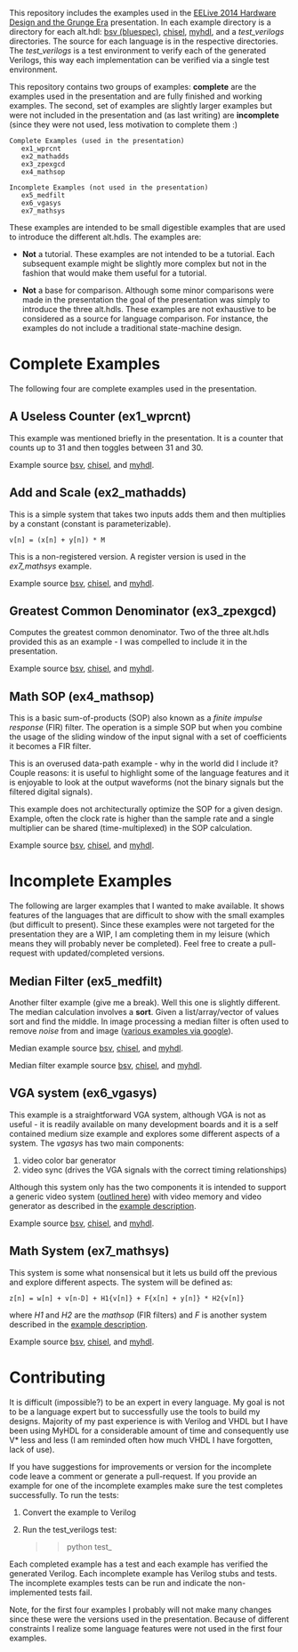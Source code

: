 This repository includes the examples used in the
[EELive 2014 Hardware Design and the Grunge Era](http://www.eeliveshow.com/sanjose/schedule-builder/session-id/827205) 
presentation.  In each example directory is a directory for 
each alt.hdl: 
[bsv (bluespec)](http://www.bluespec.com/high-level-synthesis-tools.html), 
[chisel](https://chisel.eecs.berkeley.edu/), 
[myhdl](http://www.myhdl.org), 
and a *test_verilogs* directories.  The source for 
each language is in the respective directories.  The *test_verilogs* 
is a test environment to verify each of the generated Verilogs, 
this way each implementation can be verified via a single 
test environment.  

This repository contains two groups of examples: 
**complete** are the examples used in the presentation and are
fully finished and working examples.  The second, set of 
examples are slightly larger examples but were not included
in the presentation and (as last writing) are **incomplete**
(since they were not used, less motivation to complete them :)

    Complete Examples (used in the presentation)
       ex1_wprcnt
       ex2_mathadds
       ex3_zpexgcd
       ex4_mathsop
       
    Incomplete Examples (not used in the presentation)
       ex5_medfilt
       ex6_vgasys	    
       ex7_mathsys

These examples are intended to be small digestible examples
that are used to introduce the different alt.hdls.  The 
examples are:

*  **Not** a tutorial.  These examples are not intended to 
   be a tutorial.  Each subsequent example might be slightly 
   more complex but not in the fashion that would make them
   useful for a tutorial.

*  **Not** a base for comparison.  Although some minor 
   comparisons were made in the presentation the goal of
   the presentation was simply to introduce the three 
   alt.hdls.  These examples are not exhaustive
   to be considered as a source for language comparison.  For 
   instance, the examples do not include a traditional 
   state-machine design.

  
Complete Examples 
===================
The following four are complete examples used in the 
presentation. 

A Useless Counter (ex1\_wprcnt)
-------------------------------
This example was mentioned briefly in the presentation.  It
is a counter that counts up to 31 and then toggles between
31 and 30.

Example source [bsv](), [chisel](), and [myhdl]().


Add and Scale (ex2\_mathadds)
-----------------------------
This is a simple system that takes two inputs adds them
and then multiplies by a constant (constant is parameterizable).

    v[n] = (x[n] + y[n]) * M

This is a non-registered version.  A register version 
is used in the *ex7\_mathsys* example.

Example source [bsv](), [chisel](), and [myhdl]().


Greatest Common Denominator (ex3\_zpexgcd)
------------------------------------------
Computes the greatest common denominator.  Two of the three
alt.hdls provided this as an example - I was compelled to 
include it in the presentation.

Example source [bsv](), [chisel](), and [myhdl]().


Math SOP (ex4\_mathsop)
-----------------------
This is a basic sum-of-products (SOP) also known as a *finite impulse
response* (FIR) filter.  The operation is a simple SOP but when you
combine the usage of the sliding window of the input signal with
a set of coefficients it becomes a FIR filter.

This is an overused data-path example - why in the world did
I include it?  Couple reasons: it is useful to highlight
some of the language features and it is enjoyable to look at the
output waveforms (not the binary signals but the filtered
digital signals).

This example does not architecturally optimize the SOP for
a given design.  Example, often the clock rate is higher than
the sample rate and a single multiplier can be shared 
(time-multiplexed) in the SOP calculation.

Example source [bsv](), [chisel](), and [myhdl]().


Incomplete Examples
===================
The following are larger examples that I wanted to make 
available.  It shows features of the languages that are 
difficult to show with the small examples (but difficult
to present).  Since these examples were not targeted 
for the presentation they are a WIP, I am completing them
in my leisure (which means they will probably never be 
completed).  Feel free to create a pull-request with 
updated/completed versions.  


Median Filter (ex5\_medfilt)
----------------------------
Another filter example (give me a break).  Well this one is 
slightly different.  The median calculation involves a **sort**.
Given a list/array/vector of values sort and find the middle.
In image processing a median filter is often used to remove *noise*
from and image ([various examples via google](https://www.google.com/search?espv=210&es_sm=122&tbm=isch&q=image+processing+median+filter&oq=image+processing+median+filter&gs_l=img.3..0i24.6606.8763.0.8954.17.16.0.0.0.2.141.1083.12j4.16.0....0...1c.1.38.img..15.2.228.0fybRBHYu2k&bav=on.2,or.r_cp.r_qf.&bvm=bv.63808443,d.aWc,pv.xjs.s.en_US.9CjFb4DKbRI.O&biw=1217&bih=1434&dpr=1#pws=0&q=image+processing+median+filter&tbm=isch)).

Median example source [bsv](), [chisel](), and [myhdl]().

Median filter example source [bsv](), [chisel](), and [myhdl]().


VGA system (ex6\_vgasys)
------------------------
This example is a straightforward VGA system, although VGA is
not as useful - it is readily available on many development 
boards and it is a self contained medium size example and explores
some different aspects of a system.  The *vgasys* has two 
main components:

 1. video color bar generator
 2. video sync (drives the VGA signals with the 
    correct timing relationships)

Although this system only has the two components it is intended 
to support a generic video system ([outlined here]()) with video
memory and video generator as described in the 
[example description]().

Example source [bsv](), [chisel](), and [myhdl]().

Math System (ex7\_mathsys)
---------------------------
This system is some what nonsensical but it lets us build off
the previous and explore different aspects.  The system will be
defined as:

    z[n] = w[n] + v[n-D] + H1{v[n]} + F{x[n] + y[n]} * H2{v[n]}

where *H1* and *H2* are the *mathsop* (FIR filters) and *F* is
another system described in the [example description]().

Example source [bsv](), [chisel](), and [myhdl]().


Contributing
=============
It is difficult (impossible?) to be an expert in every language.
My goal is not to be a language expert but to successfully use the
tools to build my designs.
Majority of my past experience is with Verilog and VHDL but I have been
using MyHDL for a considerable amount of time and consequently use V\* 
less and less (I am reminded often how much VHDL I have forgotten, 
lack of use).

If you have suggestions for improvements or version for the incomplete
code leave a comment or generate a pull-request.  If you provide an
example for one of the incomplete examples make sure the test completes
successfully.  To run the tests:

1.  Convert the example to Verilog
2.  Run the test\_verilogs test:

    >> python test\_<example>

Each completed example has a test and each example has verified the 
generated Verilog.  Each incomplete example has Verilog stubs and 
tests.  The incomplete examples tests can be run and indicate the
non-implemented tests fail.

Note, for the first four examples I probably will not make many
changes since these were the versions used in the presentation.
Because of different constraints I realize some language features
were not used in the first four examples.

